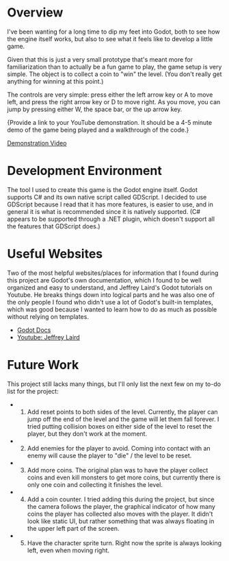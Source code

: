 # Overview

I've been wanting for a long time to dip my feet into Godot, both to see how the engine itself works, but also to see what it feels like to develop a little game.

Given that this is just a very small prototype that's meant more for familiarization than to actually be a fun game to play, the game setup is very simple. The object is to collect a coin to "win" the level. (You don't really get anything for winning at this point.)

The controls are very simple: press either the left arrow key or A to move left, and press the right arrow key or D to move right. As you move, you can jump by pressing either W, the space bar, or the up arrow key.

{Provide a link to your YouTube demonstration.  It should be a 4-5 minute demo of the game being played and a walkthrough of the code.}

[Demonstration Video](https://youtu.be/LY3TBF8sKjM)

# Development Environment

The tool I used to create this game is the Godot engine itself. Godot supports C# and its own native script called GDScript. I decided to use GDScript because I read that it has more features, is easier to use, and in general it is what is recommended since it is natively supported. (C# appears to be supported through a .NET plugin, which doesn't support all the features that GDScript does.)

# Useful Websites

Two of the most helpful websites/places for information that I found during this project are Godot's own documentation, which I found to be well organized and easy to understand, and Jeffrey Laird's Godot tutorials on Youtube. He breaks things down into logical parts and he was also one of the only people I found who didn't use a lot of Godot's built-in templates, which was good because I wanted to learn how to do as much as possible without relying on templates.

* [Godot Docs](https://docs.godotengine.org/en/stable/)
* [Youtube: Jeffrey Laird](https://www.youtube.com/@jeffreylaird5610)

# Future Work

This project still lacks many things, but I'll only list the next few on my to-do list for the project:

* 1. Add reset points to both sides of the level. Currently, the player can jump off the end of the level and the game will let them fall forever. I tried putting collision boxes on either side of the level to reset the player, but they don't work at the moment.

* 2. Add enemies for the player to avoid. Coming into contact with an enemy will cause the player to "die" / the level to be reset.

* 3. Add more coins. The original plan was to have the player collect coins and even kill monsters to get more coins, but currently there is only one coin and collecting it finishes the level.

* 4. Add a coin counter. I tried adding this during the project, but since the camera follows the player, the graphical indicator of how many coins the player has collected also moves with the player. It didn't look like static UI, but rather something that was always floating in the upper left part of the screen.

* 5. Have the character sprite turn. Right now the sprite is always looking left, even when moving right.